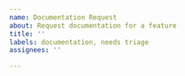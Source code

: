 ```yaml
---
name: Documentation Request
about: Request documentation for a feature
title: ''
labels: documentation, needs triage
assignees: ''

---
```


<!---
Tell us which feature you'd like to see documented.
 - Where would you like that documentation to live (command line usage output, website, github markdown on the repo)?
- If there are specific attributes or options you'd like to see documented, please include those in the request.
-->
